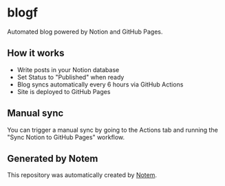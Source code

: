# blogf

Automated blog powered by Notion and GitHub Pages.

## How it works

- Write posts in your Notion database
- Set Status to "Published" when ready
- Blog syncs automatically every 6 hours via GitHub Actions
- Site is deployed to GitHub Pages

## Manual sync

You can trigger a manual sync by going to the Actions tab and running the "Sync Notion to GitHub Pages" workflow.

## Generated by Notem

This repository was automatically created by [Notem](https://github.com/your-username/notem).

